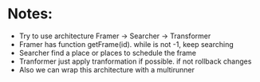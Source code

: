 # Notes:
- Try to use architecture Framer -> Searcher -> Transformer
- Framer has function getFrame(id). while is not -1, keep searching
- Searcher find a place or places to schedule the frame
- Tranformer just apply tranformation if possible. if not rollback changes
- Also we can wrap this architecture with a multirunner